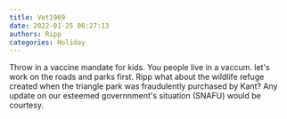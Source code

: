 ```yaml
---
title: Vet1969
date: 2022-01-25 06:27:13
authors: Ripp
categories: Holiday
---
```


 Throw in a vaccine mandate for kids.
You people live in a vaccum. let's work on the roads and parks first. 
Ripp what about the wildlife refuge created when the triangle park was
fraudulently purchased by Kant? Any update on our esteemed governnment's
situation (SNAFU) would be courtesy.